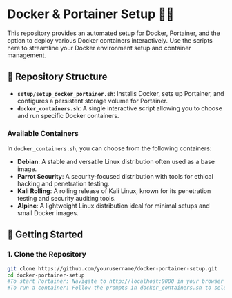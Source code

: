 # Docker & Portainer Setup 🐳🚀

This repository provides an automated setup for Docker, Portainer, and the option to deploy various Docker containers interactively. Use the scripts here to streamline your Docker environment setup and container management.

## 📝 Repository Structure

- **`setup/setup_docker_portainer.sh`**: Installs Docker, sets up Portainer, and configures a persistent storage volume for Portainer.
- **`docker_containers.sh`**: A single interactive script allowing you to choose and run specific Docker containers.

### Available Containers
In `docker_containers.sh`, you can choose from the following containers:

- **Debian**: A stable and versatile Linux distribution often used as a base image.
- **Parrot Security**: A security-focused distribution with tools for ethical hacking and penetration testing.
- **Kali Rolling**: A rolling release of Kali Linux, known for its penetration testing and security auditing tools.
- **Alpine**: A lightweight Linux distribution ideal for minimal setups and small Docker images.
  
## 🚀 Getting Started

### 1. Clone the Repository

```bash
git clone https://github.com/yourusername/docker-portainer-setup.git
cd docker-portainer-setup
#To start Portainer: Navigate to http://localhost:9000 in your browser to manage Docker resources with Portainer.
#To run a container: Follow the prompts in docker_containers.sh to select and run your desired container.
